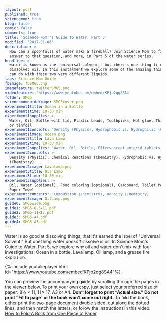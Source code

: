 ```yaml
---
layout: post
published: true
sciencemom: true
blog: false
comic: false
comments: true
title: 'Science Mom''s Guide to Water, Part 5'
modified: '2017-01-06'
description: >-
  How can 2 spoonfulls of water make a fireball? Join Science Mom to find the
  answer to that question, and more, in Part 5 of the water series.
headline: >-
  Water is known as the "universal solvent," but there's one thing it does not
  dissolve: oil. In this instalment we explore some of the amazing things you
  can do with these two very different liquids.
tags: Science Mom Guide
fbimage: fbSMG5.png
imagefeature: twitterSMG5.png
videofeature: 'https://www.youtube.com/embed/KPjp2qg8SA4'
folder: SMG5
sciencemomguideimage: SMG5cover.png
experiment1title: Ocean in a Bottle
experiment1time: 10-30 min
experiment1supplies: >-
  Water, Oil, Bottle with lid, Plastic beads, Toothpicks, Hot glue, Thin plastic
  or tinfoil
experiment1concepts: 'Density (Physics), Hydrophobic vs. Hydrophilic (Chemistry)'
experiment1image: Ocean.png
experiment2title: Lava Lamp
experiment2time: 10-30 min
experiment2supplies: 'Water, Oil, Bottle, Effervescent antacid tablets, Food coloring'
experiment2concepts: >-
  Density (Physics), Chemical Reactions (Chemistry), Hydrophobic vs. Hydrophilic
  (Chemistry)
experiment2image: Lavalamp.png
experiment3title: Oil Lamp
experiment3time: 10-30 min
experiment3supplies: >-
  Oil, Water (optional), Food coloring (optional), Cardboard, Toilet Paper or
  Paper Towel
experiment3concepts: 'Combustion (Chemistry), Density (Chemistry)'
experiment3image: OilLamp.png
guide0: SMG5wide.png
guide1: SMG5-8.5x11.pdf
guide2: SMG5-11x17.pdf
guide3: SMG5-A4.pdf
guide4: SMG5-A3.pdf
---
```

Water is so good at dissolving things, that it's earned the label of "Universal Solvent." But one thing water _doesn't_ dissolve is oil. In Science Mom's Guide to Water, Part 5, we explore why oil and water don't mix with four investigations: Ocean in a bottle, Lava lamp, Oil lamp, and a grease fire explosion. 

{% include youtubeplayer.html id="https://www.youtube.com/embed/KPjp2qg8SA4"%}

You can preview the accompanying guide by scrolling through the pages in the viewer below. To print your own copy, just select your preferred size of paper: 8½ &times; 11, 11 &times; 17, A3 or A4. __Don’t forget to print “Actual size.” Do not print “Fit to page” or the book won’t come out right.__ To fold the book, either print the two-page document double sided, cut along the dotted lines, and then match the letters, or follow the instructions in this video: [How to Fold A Book from One Piece of Paper](https://www.youtube.com/watch?v=E0sS59oMBe0&t=3s).
